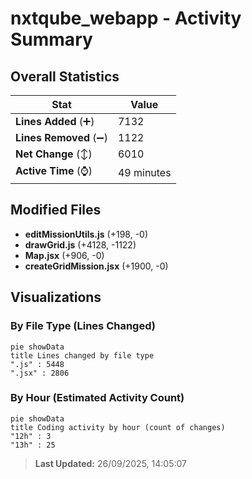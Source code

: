 # nxtqube_webapp - Activity Summary 

## Overall Statistics

| Stat                   | Value                                                             |
| ---------------------- | ----------------------------------------------------------------- |
| **Lines Added** (➕)   | 7132                                          |
| **Lines Removed** (➖) | 1122                                        |
| **Net Change** (↕)    | 6010                |
| **Active Time** (⌚)   | 49 minutes |


## Modified Files
- **editMissionUtils.js** (+198, -0)
- **drawGrid.js** (+4128, -1122)
- **Map.jsx** (+906, -0)
- **createGridMission.jsx** (+1900, -0)

## Visualizations

### By File Type (Lines Changed)

```mermaid
pie showData
title Lines changed by file type
".js" : 5448
".jsx" : 2806
```

### By Hour (Estimated Activity Count)

```mermaid
pie showData
title Coding activity by hour (count of changes)
"12h" : 3
"13h" : 25
```


> **Last Updated:** 26/09/2025, 14:05:07